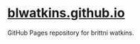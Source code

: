 # [blwatkins.github.io](https://blwatkins.github.io/)

GitHub Pages repository for brittni watkins.
